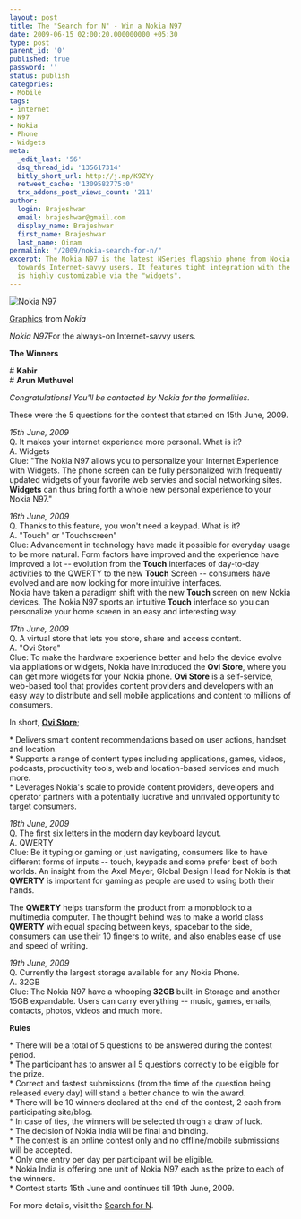 ```yaml
---
layout: post
title: The "Search for N" - Win a Nokia N97
date: 2009-06-15 02:00:20.000000000 +05:30
type: post
parent_id: '0'
published: true
password: ''
status: publish
categories:
- Mobile
tags:
- internet
- N97
- Nokia
- Phone
- Widgets
meta:
  _edit_last: '56'
  dsq_thread_id: '135617314'
  bitly_short_url: http://j.mp/K9ZYy
  retweet_cache: '1309582775:0'
  trx_addons_post_views_count: '211'
author:
  login: Brajeshwar
  email: brajeshwar@gmail.com
  display_name: Brajeshwar
  first_name: Brajeshwar
  last_name: Oinam
permalink: "/2009/nokia-search-for-n/"
excerpt: The Nokia N97 is the latest NSeries flagship phone from Nokia, which is geared
  towards Internet-savvy users. It features tight integration with the Ovi Store,
  is highly customizable via the "widgets".
---
```

<div class="figure"><img src="/static/2009/06/nokia-n97-640.jpg" alt="Nokia N97" />
<p class="credit"><abbr class="type" title="Graphics">Graphics</abbr> from <cite>Nokia</cite></p>
<p class="caption"><em class="title">Nokia N97</em>For the always-on Internet-savvy users.</p>
</div>
<p><!--more--><strong>The Winners</strong></p>
<p># <strong>Kabir</strong><br />
# <strong>Arun Muthuvel</strong></p>
<p><em>Congratulations! You'll be contacted by Nokia for the formalities.</em></p>
<p>These were the 5 questions for the contest that started on 15th June, 2009.</p>
<p><em>15th June, 2009</em><br />
Q. It makes your internet experience more personal. What is it?<br />
A. Widgets<br />
Clue: "The Nokia N97 allows you to personalize your Internet Experience with Widgets. The phone screen can be fully personalized with frequently updated widgets of your favorite web servies and social networking sites. <strong>Widgets</strong> can thus bring forth a whole new personal experience to your Nokia N97."</p>
<p><em>16th June, 2009</em><br />
Q. Thanks to this feature, you won't need a keypad. What is it?<br />
A. "Touch" or "Touchscreen"<br />
Clue: Advancement in technology have made it possible for everyday usage to be more natural. Form factors have improved and the experience have improved a lot -- evolution from the <strong>Touch</strong> interfaces of day-to-day activities to the QWERTY to the new <strong class="codeBlue">Touch</strong> Screen -- consumers have evolved and are now looking for more intuitive interfaces.<br />
Nokia have taken a paradigm shift with the new <strong>Touch</strong> screen on new Nokia devices. The Nokia N97 sports an intuitive <strong>Touch</strong> interface so you can personalize your home screen in an easy and interesting way.</p>
<p><em>17th June, 2009</em><br />
Q. A virtual store that lets you store, share and access content.<br />
A. "Ovi Store"<br />
Clue: To make the hardware experience better and help the device evolve via appliations or widgets, Nokia have introduced the <strong>Ovi Store</strong>, where you can get more widgets for your Nokia phone. <strong class="codeBlue">Ovi Store</strong> is a self-service, web-based tool that provides content providers and developers with an easy way to distribute and sell mobile applications and content to millions of consumers.</p>
<p>In short, <strong><a href="http://store.ovi.com/">Ovi Store</a></strong>;</p>
<p>* Delivers smart content recommendations based on user actions, handset and location.<br />
* Supports a range of content types including applications, games, videos, podcasts, productivity tools, web and location-based services and much more.<br />
* Leverages Nokia's scale to provide content providers, developers and operator partners with a potentially lucrative and unrivaled opportunity to target consumers.</p>
<p><em>18th June, 2009</em><br />
Q. The first six letters in the modern day keyboard layout.<br />
A. QWERTY<br />
Clue: Be it typing or gaming or just navigating, consumers like to have different forms of inputs -- touch, keypads and some prefer best of both worlds. An insight from the Axel Meyer, Global Design Head for Nokia is that <strong>QWERTY</strong> is important for gaming as people are used to using both their hands.</p>
<p>The <strong>QWERTY</strong> helps transform the product from a monoblock to a multimedia computer. The thought behind was to make a world class <strong class="codeBlue">QWERTY</strong> with equal spacing between keys, spacebar to the side, consumers can use their 10 fingers to write, and also enables ease of use and speed of writing.</p>
<p><em>19th June, 2009</em><br />
Q. Currently the largest storage available for any Nokia Phone.<br />
A. 32GB<br />
Clue: The Nokia N97 have a whooping <strong class="codeBlue">32GB</strong> built-in Storage and another 15GB expandable. Users can carry everything -- music, games, emails, contacts, photos, videos and much more.</p>
<p><strong>Rules</strong></p>
<p>* There will be a total of 5 questions to be answered during the contest period.<br />
* The participant has to answer all 5 questions correctly to be eligible for the prize.<br />
* Correct and fastest submissions (from the time of the question being released every day) will stand a better chance to win the award.<br />
* There will be 10 winners declared at the end of the contest, 2 each from participating site/blog.<br />
* In case of ties, the winners will be selected through a draw of luck.<br />
* The decision of Nokia India will be final and binding.<br />
* The contest is an online contest only and no offline/mobile submissions will be accepted.<br />
* Only one entry per day per participant will be eligible.<br />
* Nokia India is offering one unit of Nokia N97 each as the prize to each of the winners.<br />
* Contest starts 15th June and continues till 19th June, 2009.</p>
<p>For more details, visit the <a href="http://www.searchforn.com/">Search for N</a>.</p>
